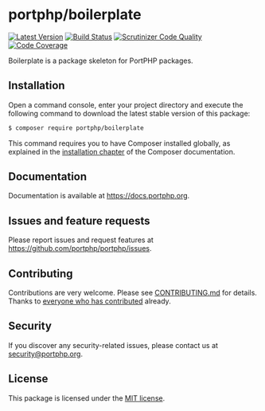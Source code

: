 # portphp/boilerplate

[![Latest Version](https://img.shields.io/github/release/portphp/boilerplate.svg?style=flat-square)](https://github.com/portphp/boilerplate/releases)
[![Build Status](https://travis-ci.org/portphp/boilerplate.svg)](https://travis-ci.org/portphp/boilerplate)
[![Scrutinizer Code Quality](https://scrutinizer-ci.com/g/portphp/boilerplate/badges/quality-score.png?b=master)](https://scrutinizer-ci.com/g/portphp/boilerplate/?branch=master)
[![Code Coverage](https://scrutinizer-ci.com/g/portphp/boilerplate/badges/coverage.png?b=master)](https://scrutinizer-ci.com/g/portphp/boilerplate/?branch=master)

Boilerplate is a package skeleton for PortPHP packages.

## Installation

Open a command console, enter your project directory and execute the
following command to download the latest stable version of this package:

```bash
$ composer require portphp/boilerplate
```

This command requires you to have Composer installed globally, as explained
in the [installation chapter](https://getcomposer.org/doc/00-intro.md)
of the Composer documentation.

## Documentation

Documentation is available at https://docs.portphp.org.

## Issues and feature requests

Please report issues and request features at https://github.com/portphp/portphp/issues.

## Contributing

Contributions are very welcome. Please see [CONTRIBUTING.md](CONTRIBUTING.md) for
details. Thanks to [everyone who has contributed](https://github.com/portphp/boilerplate/graphs/contributors)
already.

## Security

If you discover any security-related issues, please contact us at
[security@portphp.org](mailto:security@portphp.org).

## License

This package is licensed under the [MIT license](LICENSE).
